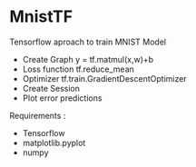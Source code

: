 # MnistTF
Tensorflow aproach to train MNIST Model
* Create Graph
  y = tf.matmul(x,w)+b
* Loss function
  tf.reduce_mean 
* Optimizer
  tf.train.GradientDescentOptimizer
* Create Session
* Plot error predictions

Requirements : 
  * Tensorflow
  * matplotlib.pyplot
  * numpy

